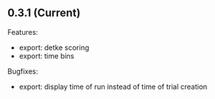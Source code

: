 ## 0.3.1 (Current)

Features:

  - export: detke scoring
  - export: time bins

Bugfixes:

  - export: display time of run instead of time of trial creation
